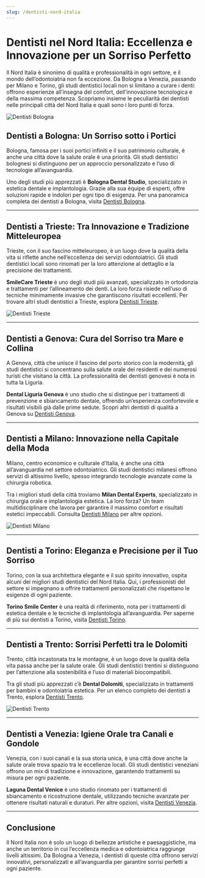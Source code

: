 ```yaml
---
slug: /dentisti-nord-italia
---
```

# Dentisti nel Nord Italia: Eccellenza e Innovazione per un Sorriso Perfetto

Il Nord Italia è sinonimo di qualità e professionalità in ogni settore, e il mondo dell’odontoiatria non fa eccezione. Da Bologna a Venezia, passando per Milano e Torino, gli studi dentistici locali non si limitano a curare i denti: offrono esperienze all’insegna del comfort, dell’innovazione tecnologica e della massima competenza. Scopriamo insieme le peculiarità dei dentisti nelle principali città del Nord Italia e quali sono i loro punti di forza.

![Dentisti Bologna](/guide-img/output/57.jpg)

## Dentisti a Bologna: Un Sorriso sotto i Portici

Bologna, famosa per i suoi portici infiniti e il suo patrimonio culturale, è anche una città dove la salute orale è una priorità. Gli studi dentistici bolognesi si distinguono per un approccio personalizzato e l’uso di tecnologie all’avanguardia.

Uno degli studi più apprezzati è **Bologna Dental Studio**, specializzato in estetica dentale e implantologia. Grazie alla sua équipe di esperti, offre soluzioni rapide e indolori per ogni tipo di esigenza. Per una panoramica completa dei dentisti a Bologna, visita [Dentisti Bologna](https://www.impresaitalia.info/8513/1/dentisti/bologna.aspx).

---

## Dentisti a Trieste: Tra Innovazione e Tradizione Mitteleuropea

Trieste, con il suo fascino mitteleuropeo, è un luogo dove la qualità della vita si riflette anche nell’eccellenza dei servizi odontoiatrici. Gli studi dentistici locali sono rinomati per la loro attenzione al dettaglio e la precisione dei trattamenti.

**SmileCare Trieste** è uno degli studi più avanzati, specializzato in ortodonzia e trattamenti per l’allineamento dei denti. La loro forza risiede nell’uso di tecniche minimamente invasive che garantiscono risultati eccellenti. Per trovare altri studi dentistici a Trieste, esplora [Dentisti Trieste](https://www.impresaitalia.info/8513/1/dentisti/trieste.aspx).

![Dentisti Trieste](/guide-img/output/58.jpg)

---

## Dentisti a Genova: Cura del Sorriso tra Mare e Collina

A Genova, città che unisce il fascino del porto storico con la modernità, gli studi dentistici si concentrano sulla salute orale dei residenti e dei numerosi turisti che visitano la città. La professionalità dei dentisti genovesi è nota in tutta la Liguria.

**Dental Liguria Genova** è uno studio che si distingue per i trattamenti di prevenzione e sbiancamento dentale, offrendo un’esperienza confortevole e risultati visibili già dalle prime sedute. Scopri altri dentisti di qualità a Genova su [Dentisti Genova](https://www.impresaitalia.info/8513/1/dentisti/genova.aspx).

---

## Dentisti a Milano: Innovazione nella Capitale della Moda

Milano, centro economico e culturale d’Italia, è anche una città all’avanguardia nel settore odontoiatrico. Gli studi dentistici milanesi offrono servizi di altissimo livello, spesso integrando tecnologie avanzate come la chirurgia robotica.

Tra i migliori studi della città troviamo **Milan Dental Experts**, specializzato in chirurgia orale e implantologia estetica. La loro forza? Un team multidisciplinare che lavora per garantire il massimo comfort e risultati estetici impeccabili. Consulta [Dentisti Milano](https://www.impresaitalia.info/8513/1/dentisti/milano.aspx) per altre opzioni.

![Dentisti Milano](/guide-img/output/59.jpg)

---

## Dentisti a Torino: Eleganza e Precisione per il Tuo Sorriso

Torino, con la sua architettura elegante e il suo spirito innovativo, ospita alcuni dei migliori studi dentistici del Nord Italia. Qui, i professionisti del settore si impegnano a offrire trattamenti personalizzati che rispettano le esigenze di ogni paziente.

**Torino Smile Center** è una realtà di riferimento, nota per i trattamenti di estetica dentale e le tecniche di implantologia all’avanguardia. Per saperne di più sui dentisti a Torino, visita [Dentisti Torino](https://www.impresaitalia.info/8513/1/dentisti/torino.aspx).

---

## Dentisti a Trento: Sorrisi Perfetti tra le Dolomiti

Trento, città incastonata tra le montagne, è un luogo dove la qualità della vita passa anche per la salute orale. Gli studi dentistici trentini si distinguono per l’attenzione alla sostenibilità e l’uso di materiali biocompatibili.

Tra gli studi più apprezzati c’è **Dental Dolomiti**, specializzato in trattamenti per bambini e odontoiatria estetica. Per un elenco completo dei dentisti a Trento, esplora [Dentisti Trento](https://www.impresaitalia.info/8513/1/dentisti/trento.aspx).

![Dentisti Trento](/guide-img/output/60.jpg)

---

## Dentisti a Venezia: Igiene Orale tra Canali e Gondole

Venezia, con i suoi canali e la sua storia unica, è una città dove anche la salute orale trova spazio tra le eccellenze locali. Gli studi dentistici veneziani offrono un mix di tradizione e innovazione, garantendo trattamenti su misura per ogni paziente.

**Laguna Dental Venice** è uno studio rinomato per i trattamenti di sbiancamento e ricostruzione dentale, utilizzando tecniche avanzate per ottenere risultati naturali e duraturi. Per altre opzioni, visita [Dentisti Venezia](https://www.impresaitalia.info/8513/1/dentisti/venezia.aspx).

---

## Conclusione

Il Nord Italia non è solo un luogo di bellezze artistiche e paesaggistiche, ma anche un territorio in cui l’eccellenza medica e odontoiatrica raggiunge livelli altissimi. Da Bologna a Venezia, i dentisti di queste città offrono servizi innovativi, personalizzati e all’avanguardia per garantire sorrisi perfetti a ogni paziente.
